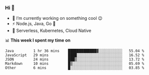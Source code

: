 ### Hi 👋

<!--
**nodejh/nodejh** is a ✨ _special_ ✨ repository because its `README.md` (this file) appears on your GitHub profile.

Here are some ideas to get you started:

- 🔭 I’m currently working on ...
- 🌱 I’m currently learning ...
- 👯 I’m looking to collaborate on ...
- 🤔 I’m looking for help with ...
- 💬 Ask me about ...
- 📫 How to reach me: ...
- 😄 Pronouns: ...
- ⚡ Fun fact: ...
-->

- 🔭 I’m currently working on something cool :wink:
- ⚡ Node.js, Java, Go :thought_balloon:
- 🤖 Serverless, Kubernetes, Cloud Native

📊 **This week I spent my time on**

<!--START_SECTION:waka-->

```text
Java         1 hr 36 mins    █████████████▓░░░░░░░░░░░   55.04 %
JavaScript   29 mins         ████░░░░░░░░░░░░░░░░░░░░░   16.52 %
JSON         24 mins         ███▒░░░░░░░░░░░░░░░░░░░░░   13.72 %
Markdown     10 mins         █▒░░░░░░░░░░░░░░░░░░░░░░░   05.69 %
Other        6 mins          █░░░░░░░░░░░░░░░░░░░░░░░░   03.85 %
```

<!--END_SECTION:waka-->


<!--
:traffic_light: **Visitors**

![visitors](https://visitor-badge.glitch.me/badge?page_id=nodejh.nodejh)
-->
